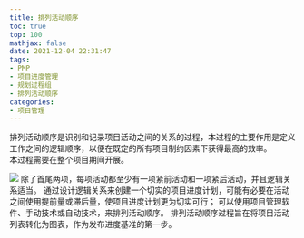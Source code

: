 ```yaml
---
title: 排列活动顺序
toc: true
top: 100
mathjax: false
date: 2021-12-04 22:31:47
tags:
- PMP
- 项目进度管理
- 规划过程组
- 排列活动顺序
categories:
- 项目管理
---
```

排列活动顺序是识别和记录项目活动之间的关系的过程，本过程的主要作用是定义工作之间的逻辑顺序，以便在既定的所有项目制约因素下获得最高的效率。  
本过程需要在整个项目期间开展。  

<img src="https://ddabb.github.io/photos/pmpimages/数据流向图/6.3排列活动顺序.png"/>
除了首尾两项，每项活动都至少有一项紧前活动和一项紧后活动，并且逻辑关系适当。  
通过设计逻辑关系来创建一个切实的项目进度计划，可能有必要在活动之间使用提前量或滞后量，使项目进度计划更为切实可行；  
可以使用项目管理软件、手动技术或自动技术，来排列活动顺序。  
排列活动顺序过程旨在将项目活动列表转化为图表，作为发布进度基准的第一步。  
